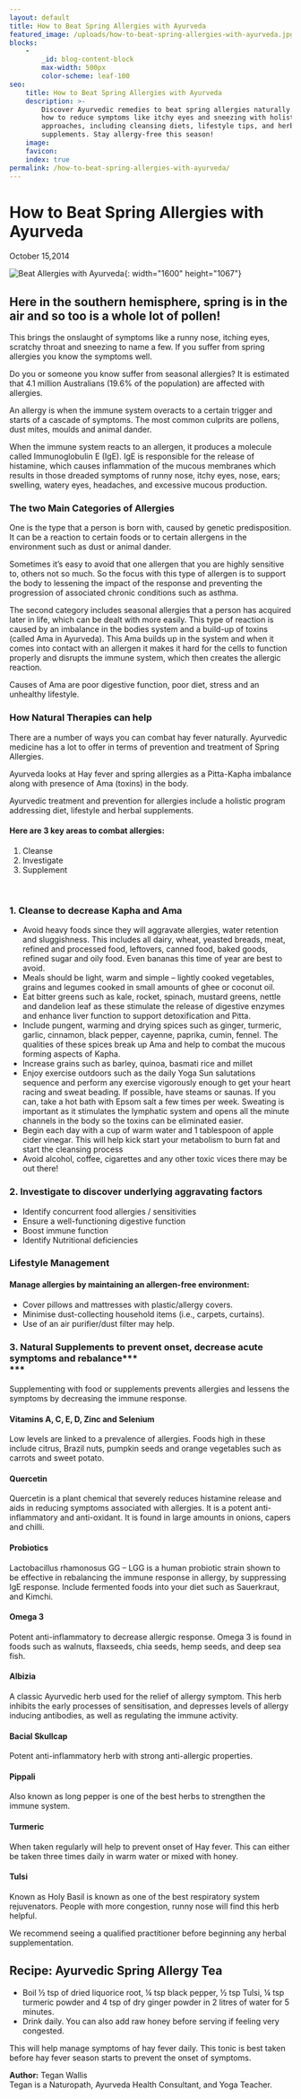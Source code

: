 ```yaml
---
layout: default
title: How to Beat Spring Allergies with Ayurveda
featured_image: /uploads/how-to-beat-spring-allergies-with-ayurveda.jpg
blocks:
    -
        _id: blog-content-block
        max-width: 500px
        color-scheme: leaf-100
seo:
    title: How to Beat Spring Allergies with Ayurveda
    description: >-
        Discover Ayurvedic remedies to beat spring allergies naturally. Learn
        how to reduce symptoms like itchy eyes and sneezing with holistic
        approaches, including cleansing diets, lifestyle tips, and herbal
        supplements. Stay allergy-free this season!
    image:
    favicon:
    index: true
permalink: /how-to-beat-spring-allergies-with-ayurveda/
---
```

# How to Beat Spring Allergies with Ayurveda

October 15,2014

![Beat Allergies with Ayurveda](https://www.sukhavatibali.com/wp-content/uploads/2014/10/38.jpg){: width="1600" height="1067"}

## **Here in the southern hemisphere, spring is in the air and so too is a whole lot of pollen!**

This brings the onslaught of symptoms like a runny nose, itching eyes, scratchy throat and sneezing to name a few. If you suffer from spring allergies you know the symptoms well.

Do you or someone you know suffer from seasonal allergies? It is estimated that 4.1 million Australians (19.6% of the population) are affected with allergies.

An allergy is when the immune system overacts to a certain trigger and starts of a cascade of symptoms. The most common culprits are pollens, dust mites, moulds and animal dander.

When the immune system reacts to an allergen, it produces a molecule called Immunoglobulin E (IgE). IgE is responsible for the release of histamine, which causes inflammation of the mucous membranes which results in those dreaded symptoms of runny nose, itchy eyes, nose, ears; swelling, watery eyes, headaches, and excessive mucous production.

### The two Main Categories of Allergies

One is the type that a person is born with, caused by genetic predisposition. It can be a reaction to certain foods or to certain allergens in the environment such as dust or animal dander.

Sometimes it’s easy to avoid that one allergen that you are highly sensitive to, others not so much. So the focus with this type of allergen is to support the body to lessening the impact of the response and preventing the progression of associated chronic conditions such as asthma.

The second category includes seasonal allergies that a person has acquired later in life, which can be dealt with more easily. This type of reaction is caused by an imbalance in the bodies system and a build-up of toxins (called Ama in Ayurveda). This Ama builds up in the system and when it comes into contact with an allergen it makes it hard for the cells to function properly and disrupts the immune system, which then creates the allergic reaction.

Causes of Ama are poor digestive function, poor diet, stress and an unhealthy lifestyle.

### How Natural Therapies can help

There are a number of ways you can combat hay fever naturally. Ayurvedic medicine has a lot to offer in terms of prevention and treatment of Spring Allergies.

Ayurveda looks at Hay fever and spring allergies as a Pitta-Kapha imbalance along with presence of Ama (toxins) in the body.

Ayurvedic treatment and prevention for allergies include a holistic program addressing diet, lifestyle and herbal supplements.

#### Here are 3 key areas to combat allergies:

1. Cleanse
2. Investigate
3. Supplement

&nbsp;

### 1\. Cleanse to decrease Kapha and Ama

* Avoid heavy foods since they will aggravate allergies, water retention and sluggishness. This includes all dairy, wheat, yeasted breads, meat, refined and processed food, leftovers, canned food, baked goods, refined sugar and oily food. Even bananas this time of year are best to avoid.
* Meals should be light, warm and simple – lightly cooked vegetables, grains and legumes cooked in small amounts of ghee or coconut oil.
* Eat bitter greens such as kale, rocket, spinach, mustard greens, nettle and dandelion leaf as these stimulate the release of digestive enzymes and enhance liver function to support detoxification and Pitta.
* Include pungent, warming and drying spices such as ginger, turmeric, garlic, cinnamon, black pepper, cayenne, paprika, cumin, fennel. The qualities of these spices break up Ama and help to combat the mucous forming aspects of Kapha.
* Increase grains such as barley, quinoa, basmati rice and millet
* Enjoy exercise outdoors such as the daily Yoga Sun salutations sequence and perform any exercise vigorously enough to get your heart racing and sweat beading. If possible, have steams or saunas. If you can, take a hot bath with Epsom salt a few times per week. Sweating is important as it stimulates the lymphatic system and opens all the minute channels in the body so the toxins can be eliminated easier.
* Begin each day with a cup of warm water and 1 tablespoon of apple cider vinegar. This will help kick start your metabolism to burn fat and start the cleansing process
* Avoid alcohol, coffee, cigarettes and any other toxic vices there may be out there!

### 2\. Investigate to discover underlying aggravating factors

* Identify concurrent food allergies / sensitivities
* Ensure a well-functioning digestive function
* Boost immune function
* Identify Nutritional deficiencies

### Lifestyle Management

#### Manage allergies by maintaining an allergen-free environment:

* Cover pillows and mattresses with plastic/allergy covers.
* Minimise dust-collecting household items (i.e., carpets, curtains).
* Use of an air purifier/dust filter may help.

### 3\. Natural Supplements to prevent onset, decrease acute symptoms and rebalance***<br>***

Supplementing with food or supplements prevents allergies and lessens the symptoms by decreasing the immune response.

#### Vitamins A, C, E, D, Zinc and Selenium

Low levels are linked to a prevalence of allergies. Foods high in these include citrus, Brazil nuts, pumpkin seeds and orange vegetables such as carrots and sweet potato.

#### Quercetin

Quercetin is a plant chemical that severely reduces histamine release and aids in reducing symptoms associated with allergies. It is a potent anti-inflammatory and anti-oxidant. It is found in large amounts in onions, capers and chilli.

#### Probiotics

Lactobacillus rhamonosus GG – LGG is a human probiotic strain shown to be effective in rebalancing the immune response in allergy, by suppressing IgE response. Include fermented foods into your diet such as Sauerkraut, and Kimchi.

#### Omega 3

Potent anti-inflammatory to decrease allergic response. Omega 3 is found in foods such as walnuts, flaxseeds, chia seeds, hemp seeds, and deep sea fish.

#### Albizia

A classic Ayurvedic herb used for the relief of allergy symptom. This herb inhibits the early processes of sensitisation, and depresses levels of allergy inducing antibodies, as well as regulating the immune activity.

#### Bacial Skullcap

Potent anti-inflammatory herb with strong anti-allergic properties.

#### Pippali

Also known as long pepper is one of the best herbs to strengthen the immune system.

#### Turmeric

When taken regularly will help to prevent onset of Hay fever. This can either be taken three times daily in warm water or mixed with honey.

#### Tulsi

Known as Holy Basil is known as one of the best respiratory system rejuvenators. People with more congestion, runny nose will find this herb helpful.

We recommend seeing a qualified practitioner before beginning any herbal supplementation.

## **Recipe: Ayurvedic Spring Allergy Tea**

* Boil ½ tsp of dried liquorice root, ¼ tsp black pepper, ½ tsp Tulsi, ¼ tsp turmeric powder and 4 tsp of dry ginger powder in 2 litres of water for 5 minutes.
* Drink daily. You can also add raw honey before serving if feeling very congested.

This will help manage symptoms of hay fever daily. This tonic is best taken before hay fever season starts to prevent the onset of symptoms.

**Author:** Tegan Wallis<br>Tegan is a Naturopath, Ayurveda Health Consultant, and Yoga Teacher.